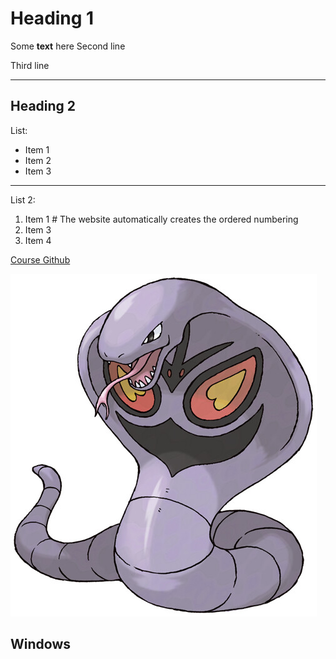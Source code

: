 # Heading 1

Some **text** here 
Second line

Third line

---

## Heading 2

List:
* Item 1
* Item 2
* Item 3

---

List 2:
1. Item 1 # The website automatically creates the ordered numbering 
1. Item 3
1. Item 4

[Course Github](https://github.com/Code-Maven/wis-python-course-2025-03)

![Arbok](https://github.com/waychalkedar/waychalkedar.github.io/blob/main/arbok.jpg)

## Windows

